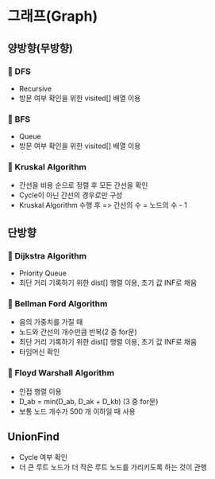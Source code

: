 # 그래프(Graph)

## 양방향(무방향)

### 💜 DFS

- Recursive
- 방문 여부 확인을 위한 visited[] 배열 이용

### 💜 BFS

- Queue
- 방문 여부 확인을 위한 visited[] 배열 이용

### 💜 Kruskal Algorithm

- 간선을 비용 순으로 정렬 후 모든 간선을 확인
- Cycle이 아닌 간선의 경우로만 구성
- Kruskal Algorithm 수행 후 => 간선의 수 = 노드의 수 - 1



## 단방향

### 💜 Dijkstra Algorithm

- Priority Queue
- 최단 거리 기록하기 위한 dist[] 행렬 이용, 초기 값 INF로 채움

### 💜 Bellman Ford Algorithm

- 음의 가중치를 가질 때 
- 노드와 간선의 개수만큼 반복(2 중 for문)
- 최단 거리 기록하기 위한 dist[] 행렬 이용, 초기 값 INF로 채움
- 타임머신 확인

### 💜 Floyd Warshall Algorithm

- 인접 행렬 이용
- D_ab = min(D_ab, D_ak + D_kb) (3 중 for문)
- 보통 노드 개수가 500 개 이하일 때 사용



## UnionFind

- Cycle 여부 확인
- 더 큰 루트 노드가 더 작은 루트 노드를 가리키도록 하는 것이 관행
